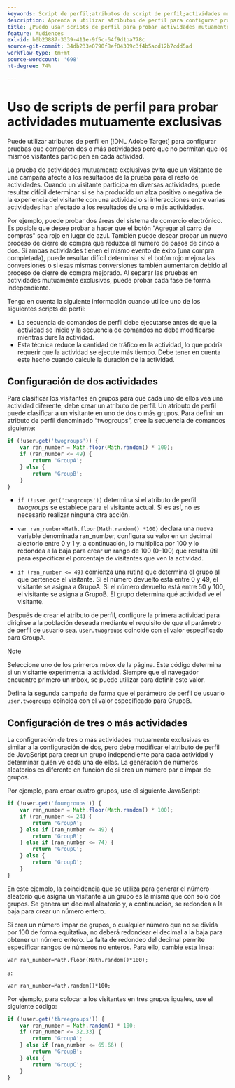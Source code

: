 ```yaml
---
keywords: Script de perfil;atributos de script de perfil;actividades mutuamente exclusivas
description: Aprenda a utilizar atributos de perfil para configurar pruebas en Adobe [!DNL Target] que comparan varias actividades, pero no permiten que los mismos visitantes participen en cada actividad.
title: ¿Puedo usar scripts de perfil para probar actividades mutuamente exclusivas?
feature: Audiences
exl-id: b0b23887-3339-411e-9f5c-64f9d1ba778c
source-git-commit: 34db233e0790f8ef04309c3f4b5acd12b7cdd5ad
workflow-type: tm+mt
source-wordcount: '698'
ht-degree: 74%

---
```


# Uso de scripts de perfil para probar actividades mutuamente exclusivas

Puede utilizar atributos de perfil en [!DNL Adobe Target] para configurar pruebas que comparen dos o más actividades pero que no permitan que los mismos visitantes participen en cada actividad.

La prueba de actividades mutuamente exclusivas evita que un visitante de una campaña afecte a los resultados de la prueba para el resto de actividades. Cuando un visitante participa en diversas actividades, puede resultar difícil determinar si se ha producido un alza positiva o negativa de la experiencia del visitante con una actividad o si interacciones entre varias actividades han afectado a los resultados de una o más actividades.

Por ejemplo, puede probar dos áreas del sistema de comercio electrónico. Es posible que desee probar a hacer que el botón &quot;Agregar al carro de compras&quot; sea rojo en lugar de azul. También puede desear probar un nuevo proceso de cierre de compra que reduzca el número de pasos de cinco a dos. Si ambas actividades tienen el mismo evento de éxito (una compra completada), puede resultar difícil determinar si el botón rojo mejora las conversiones o si esas mismas conversiones también aumentaron debido al proceso de cierre de compra mejorado. Al separar las pruebas en actividades mutuamente exclusivas, puede probar cada fase de forma independiente.

Tenga en cuenta la siguiente información cuando utilice uno de los siguientes scripts de perfil:

* La secuencia de comandos de perfil debe ejecutarse antes de que la actividad se inicie y la secuencia de comandos no debe modificarse mientras dure la actividad.
* Esta técnica reduce la cantidad de tráfico en la actividad, lo que podría requerir que la actividad se ejecute más tiempo. Debe tener en cuenta este hecho cuando calcule la duración de la actividad.

## Configuración de dos actividades

Para clasificar los visitantes en grupos para que cada uno de ellos vea una actividad diferente, debe crear un atributo de perfil. Un atributo de perfil puede clasificar a un visitante en uno de dos o más grupos. Para definir un atributo de perfil denominado “twogroups”, cree la secuencia de comandos siguiente:

```javascript
if (!user.get('twogroups')) { 
    var ran_number = Math.floor(Math.random() * 100); 
    if (ran_number <= 49) { 
        return 'GroupA'; 
    } else { 
        return 'GroupB'; 
    } 
}
```

* `if (!user.get('twogroups'))` determina si el atributo de perfil *twogroups* se establece para el visitante actual. Si es así, no es necesario realizar ninguna otra acción.

* `var ran_number=Math.floor(Math.random() *100)` declara una nueva variable denominada ran_number, configura su valor en un decimal aleatorio entre 0 y 1 y, a continuación, lo multiplica por 100 y lo redondea a la baja para crear un rango de 100 (0-100) que resulta útil para especificar el porcentaje de visitantes que ven la actividad.

* `if (ran_number <= 49)` comienza una rutina que determina el grupo al que pertenece el visitante. Si el número devuelto está entre 0 y 49, el visitante se asigna a GrupoA. Si el número devuelto está entre 50 y 100, el visitante se asigna a GrupoB. El grupo determina qué actividad ve el visitante.

Después de crear el atributo de perfil, configure la primera actividad para dirigirse a la población deseada mediante el requisito de que el parámetro de perfil de usuario sea. `user.twogroups` coincide con el valor especificado para GroupA.

>[!NOTE]
>
>Seleccione uno de los primeros mbox de la página. Este código determina si un visitante experimenta la actividad. Siempre que el navegador encuentre primero un mbox, se puede utilizar para definir este valor.

Defina la segunda campaña de forma que el parámetro de perfil de usuario `user.twogroups` coincida con el valor especificado para GrupoB.

## Configuración de tres o más actividades

La configuración de tres o más actividades mutuamente exclusivas es similar a la configuración de dos, pero debe modificar el atributo de perfil de JavaScript para crear un grupo independiente para cada actividad y determinar quién ve cada una de ellas. La generación de números aleatorios es diferente en función de si crea un número par o impar de grupos.

Por ejemplo, para crear cuatro grupos, use el siguiente JavaScript:

```javascript
if (!user.get('fourgroups')) { 
    var ran_number = Math.floor​(Math.random() * 100); 
    if (ran_number <= 24) { 
        return 'GroupA'; 
    } else if (ran_number <= 49) { 
        return 'GroupB'; 
    } else if (ran_number <= 74) { 
        return 'GroupC'; 
    } else { 
        return 'GroupD'; 
    } 
}
```

En este ejemplo, la coincidencia que se utiliza para generar el número aleatorio que asigna un visitante a un grupo es la misma que con solo dos grupos. Se genera un decimal aleatorio y, a continuación, se redondea a la baja para crear un número entero.

Si crea un número impar de grupos, o cualquier número que no se divida por 100 de forma equitativa, no deberá redondear el decimal a la baja para obtener un número entero. La falta de redondeo del decimal permite especificar rangos de números no enteros. Para ello, cambie esta línea:

`var ran_number=Math.floor(Math.random()*100);`

a:

`var ran_number=Math.random()*100;`

Por ejemplo, para colocar a los visitantes en tres grupos iguales, use el siguiente código:

```javascript
if (!user.get('threegroups')) { 
    var ran_number = Math.random() * 100; 
    if (ran_number <= 32.33) { 
        return 'GroupA'; 
    } else if (ran_number <= 65.66) { 
        return 'GroupB'; 
    } else { 
        return 'GroupC'; 
    } 
}
```
